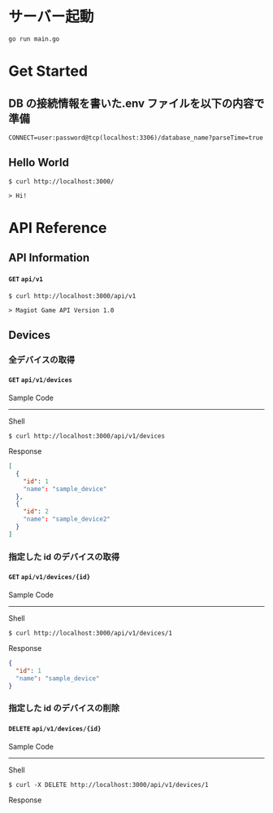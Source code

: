 # サーバー起動

`go run main.go`

# Get Started

## DB の接続情報を書いた.env ファイルを以下の内容で準備

```
CONNECT=user:password@tcp(localhost:3306)/database_name?parseTime=true
```

## Hello World

```terminal:Shell
$ curl http://localhost:3000/

> Hi!
```

# API Reference

## API Information

#### `GET` `api/v1`

```terminal:Shell
$ curl http://localhost:3000/api/v1

> Magiot Game API Version 1.0
```

## Devices

### 全デバイスの取得

#### `GET` `api/v1/devices`

Sample Code

---

Shell

```terminal
$ curl http://localhost:3000/api/v1/devices
```

Response

```json
[
  {
    "id": 1
    "name": "sample_device"
  },
  {
    "id": 2
    "name": "sample_device2"
  }
]
```

### 指定した id のデバイスの取得

#### `GET` `api/v1/devices/{id}`

Sample Code

---

Shell

```terminal
$ curl http://localhost:3000/api/v1/devices/1
```

Response

```json
{
  "id": 1
  "name": "sample_device"
}
```

### 指定した id のデバイスの削除

#### `DELETE` `api/v1/devices/{id}`

Sample Code

---

Shell

```terminal
$ curl -X DELETE http://localhost:3000/api/v1/devices/1
```

Response

```json

```

